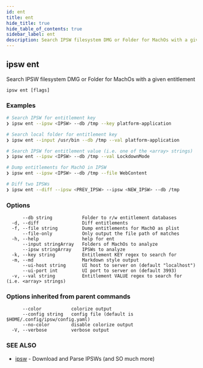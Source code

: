 ```yaml
---
id: ent
title: ent
hide_title: true
hide_table_of_contents: true
sidebar_label: ent
description: Search IPSW filesystem DMG or Folder for MachOs with a given entitlement
---
```

## ipsw ent

Search IPSW filesystem DMG or Folder for MachOs with a given entitlement

```
ipsw ent [flags]
```

### Examples

```bash
# Search IPSW for entitlement key
❯ ipsw ent --ipsw <IPSW> --db /tmp --key platform-application

# Search local folder for entitlement key
❯ ipsw ent --input /usr/bin --db /tmp --val platform-application

# Search IPSW for entitlement value (i.e. one of the <array> strings)
❯ ipsw ent --ipsw <IPSW> --db /tmp --val LockdownMode

# Dump entitlements for MachO in IPSW
❯ ipsw ent --ipsw <IPSW> --db /tmp --file WebContent

# Diff two IPSWs
❯ ipsw ent --diff --ipsw <PREV_IPSW> --ipsw <NEW_IPSW> --db /tmp
```

### Options

```
      --db string           Folder to r/w entitlement databases
  -d, --diff                Diff entitlements
  -f, --file string         Dump entitlements for MachO as plist
      --file-only           Only output the file path of matches
  -h, --help                help for ent
      --input stringArray   Folders of MachOs to analyze
      --ipsw stringArray    IPSWs to analyze
  -k, --key string          Entitlement KEY regex to search for
  -m, --md                  Markdown style output
      --ui-host string      UI host to server on (default "localhost")
      --ui-port int         UI port to server on (default 3993)
  -v, --val string          Entitlement VALUE regex to search for (i.e. <array> strings)
```

### Options inherited from parent commands

```
      --color           colorize output
      --config string   config file (default is $HOME/.config/ipsw/config.yaml)
      --no-color        disable colorize output
  -V, --verbose         verbose output
```

### SEE ALSO

* [ipsw](/docs/cli/ipsw)	 - Download and Parse IPSWs (and SO much more)

